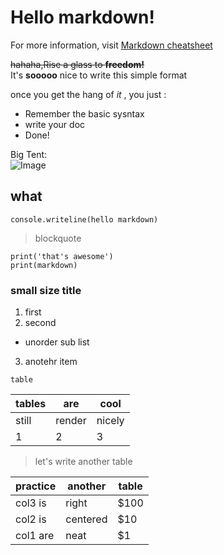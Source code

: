 # Hello markdown!  
For more information, visit [Markdown cheatsheet](https://github.com/adam-p/markdown-here/wiki/Markdown-Cheatsheet)  

~~hahaha,Rise a glass to __freedom!__~~  
It's __sooooo__ nice to write this simple format  

once you get the hang of _it_ , you just :  
- Remember the basic sysntax  
- write your doc  
- Done!  

Big Tent:  
![Image]()  

## what
`console.writeline(hello markdown)`  

> blockquote  
```
print('that's awesome')
print(markdown)
```  

### small size title  
1. first  
2. second  
- unorder sub list  
3. anotehr item  

`table`  

tables | are | cool
-- | -- | --
still | render | nicely
1|2|3  

> let's write another table  

practice | another | table
-- | -- | --
col3 is | right | $100
col2 is | centered | $10
col1 are | neat | $1

